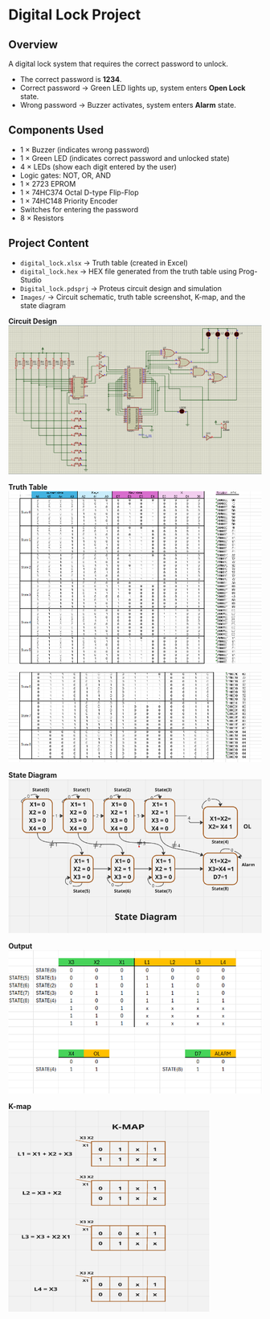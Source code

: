 # Digital Lock Project

## Overview
A digital lock system that requires the correct password to unlock.

- The correct password is **1234**.
- Correct password → Green LED lights up, system enters **Open Lock** state.
- Wrong password → Buzzer activates, system enters **Alarm** state.

## Components Used
- 1 × Buzzer (indicates wrong password)
- 1 × Green LED (indicates correct password and unlocked state)
- 4 × LEDs (show each digit entered by the user)
- Logic gates: NOT, OR, AND
- 1 × 2723 EPROM
- 1 × 74HC374 Octal D-type Flip-Flop
- 1 × 74HC148 Priority Encoder
- Switches for entering the password
- 8 × Resistors

## Project Content
- `digital_lock.xlsx` → Truth table (created in Excel)
- `digital_lock.hex` → HEX file generated from the truth table using Prog-Studio
- `Digital_lock.pdsprj` → Proteus circuit design and simulation
- `Images/` → Circuit schematic, truth table screenshot, K-map, and the state diagram

**Circuit Design**  
<img src="./Images/the%20circuit.png" alt="Circuit">

**Truth Table**  
<img src="./Images/truth-table-part1.png">

<img src="./Images/truth-table-part2.png">

**State Diagram**  
<img src="./Images/state-diagram.png" alt="State Diagram">

**Output**  
<img src="./Images/output.png" alt="Output Example">

**K-map**  
<img src="./Images/k-map.png" alt="K-map" width="400" height="400">
